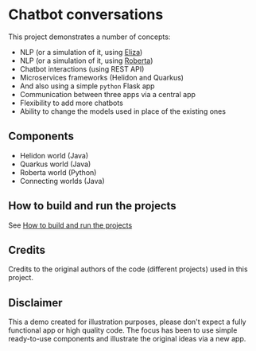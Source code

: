 # Chatbot conversations

This project demonstrates a number of concepts:

- NLP (or a simulation of it, using [Eliza](#Eliza))
- NLP (or a simulation of it, using [Roberta](#Roberta))
- Chatbot interactions (using REST API)
- Microservices frameworks (Helidon and Quarkus)
- And also using a simple `python` Flask app 
- Communication between three apps via a central app
- Flexibility to add more chatbots
- Ability to change the models used in place of the existing ones

## Components

- Helidon world (Java)
- Quarkus world (Java)
- Roberta world (Python)
- Connecting worlds (Java)

## How to build and run the projects

See [How to build and run the projects](./how-to-build-and-run-the-projects.md)

## Credits

Credits to the original authors of the code (different projects) used in this project.

## Disclaimer

This a demo created for illustration purposes, please don't expect a fully functional app or high quality code.
The focus has been to use simple ready-to-use components and illustrate the original ideas via a new app.